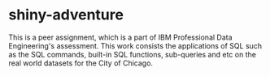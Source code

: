 # shiny-adventure
This is a peer assignment, which is a part of IBM Professional Data Engineering's assessment. This work consists the applications of SQL such as the SQL commands, built-in SQL functions, sub-queries and etc on the real world datasets for the City of Chicago.   
